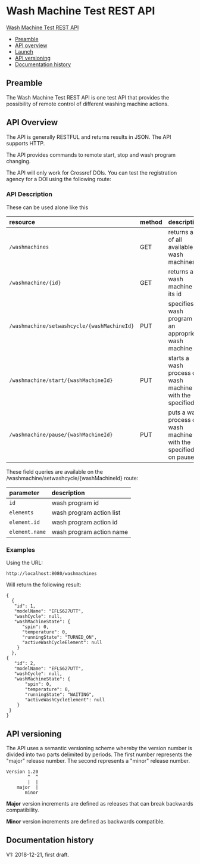 # Wash Machine Test REST API
<!-- TOC depthFrom:1 depthTo:2 withLinks:1 updateOnSave:1 orderedList:0 -->

[Wash Machine Test REST API](#washmachine-test-rest-api)
- [Preamble](#preamble)
- [API overview](#api-overview)
- [Launch](#launch)
- [API versioning](#api-versioning)
- [Documentation history](#documentation-history)
	
<!-- TOC depthFrom:1 depthTo:2 withLinks:1 updateOnSave:1 orderedList:0 -->

## Preamble
The Wash Machine Test REST API is one test API that provides the possibility of remote control of different washing machine actions.

## API Overview
The API is generally RESTFUL and returns results in JSON. The API supports HTTP. 

The API provides commands to remote start, stop and wash program changing.

The API will only work for Crossref DOIs. You can test the registration agency for a DOI using the following route:

### API Description

These can be used alone like this

| resource      | method |         description             |
|:--------------|:-------|:--------------------------------|
| `/washmachines`      | GET | returns a list of all available wash machines |
| `/washmachine/{id}`    |  GET | returns a wash machine by its id |
| `/washmachine/setwashcycle/{washMachineId}` |  PUT | specifies wash program for an approprieate wash machine |
| `/washmachine/start/{washMachineId}` | PUT | starts a wash process of a wash machine with the specified id |
| `/washmachine/pause/{washMachineId}` | PUT | puts a wash process of a wash machine with the specified id on pause |

These field queries are available on the /washmachine/setwashcycle/{washMachineId} route:

| parameter      |          description             |
|:--------------|:--------------------------------|
| `id`      |  wash program id |
| `elements`    | wash program action list |
| `element.id` |  wash program action id |
| `element.name` |  wash program action name |


### Examples

Using the URL:

`http://localhost:8080/washmachines`

Will return the following result:

    {
      {
       "id": 1,
       "modelName": "EFLS627UTT",
       "washCycle": null,
       "washMachineState": {
          "spin": 0,
          "temperature": 0,
          "runningState": "TURNED_ON",
          "activeWashCycleElement": null
        }
      },
    {
       "id": 2,
       "modelName": "EFLS627UTT",
       "washCycle": null,
       "washMachineState": {
           "spin": 0,
           "temperature": 0,
           "runningState": "WAITING",
           "activeWashCycleElement": null
        }
     }
    }




## API versioning
The API uses a semantic versioning scheme whereby the version number is divided into two parts delimited by periods. The first number represents the "major" release number. The second represents a "minor" release number.

    Version 1.20
            ^  ^
            |  |
        major  |
           minor

**Major** version increments are defined as releases that can break backwards compatibility. 

**Minor** version increments are defined as backwards compatible. 

## Documentation history
 V1: 2018-12-21, first draft.
